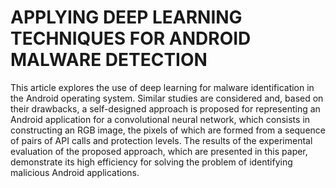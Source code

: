 # APPLYING DEEP LEARNING TECHNIQUES FOR ANDROID MALWARE DETECTION
This article explores the use of deep learning for malware identification in the Android operating system. Similar studies are considered and, based on their drawbacks, a self-designed approach is proposed for representing an Android application for a convolutional neural network, which consists in constructing an RGB image, the pixels of which are formed from a sequence of pairs of API calls and protection levels. The results of the experimental evaluation of the proposed approach, which are presented in this paper, demonstrate its high efficiency for solving the problem of identifying malicious Android applications.
